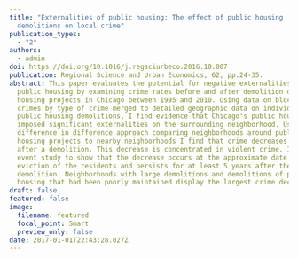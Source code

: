```yaml
---
title: "Externalities of public housing: The effect of public housing
  demolitions on local crime"
publication_types:
  - "2"
authors:
  - admin
doi: https://doi.org/10.1016/j.regsciurbeco.2016.10.007
publication: Regional Science and Urban Economics, 62, pp.24-35.
abstract: This paper evaluates the potential for negative externalities from
  public housing by examining crime rates before and after demolition of public
  housing projects in Chicago between 1995 and 2010. Using data on block-level
  crimes by type of crime merged to detailed geographic data on individual
  public housing demolitions, I find evidence that Chicago's public housing
  imposed significant externalities on the surrounding neighborhood. Using a
  difference in difference approach comparing neighborhoods around public
  housing projects to nearby neighborhoods I find that crime decreases by 8.8%
  after a demolition. This decrease is concentrated in violent crime. I use an
  event study to show that the decrease occurs at the approximate date of the
  eviction of the residents and persists for at least 5 years after the
  demolition. Neighborhoods with large demolitions and demolitions of public
  housing that had been poorly maintained display the largest crime decreases.
draft: false
featured: false
image:
  filename: featured
  focal_point: Smart
  preview_only: false
date: 2017-01-01T22:43:28.027Z
---
```

